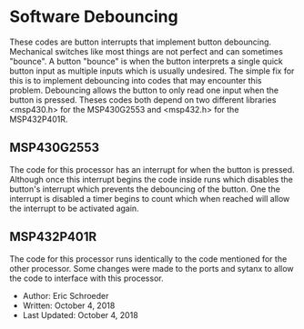 # Software Debouncing
These codes are button interrupts that implement button debouncing. Mechanical switches like most things are not perfect and can sometimes "bounce". A button "bounce" is when the button interprets a single quick button input as multiple inputs which is usually undesired. The simple fix for this is to implement debouncing into codes that may encounter this problem. Debouncing allows the button to only read one input when the button is pressed. Theses codes both depend on two different libraries <msp430.h> for the MSP430G2553 and <msp432.h> for the MSP432P401R.

## MSP430G2553
The code for this processor has an interrupt for when the button is pressed. Although once this interrupt begins the code inside runs which disables the button's interrupt which prevents the debouncing of the button. One the interrupt is disabled a timer begins to count which when reached will allow the interrupt to be activated again.

## MSP432P401R
The code for this processor runs identically to the code mentioned for the other processor. Some changes were made to the ports and sytanx to allow the code to interface with this processor. 

 * Author: Eric Schroeder
 * Written: October 4, 2018
 * Last Updated: October 4, 2018

